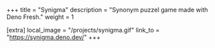 +++
title = "Synigma"
description = "Synonym puzzel game made with Deno Fresh."
weight = 1

[extra]
local_image = "/projects/synigma.gif"
link_to = "https://synigma.deno.dev/"
+++

